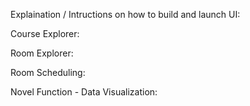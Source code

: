 Explaination / Intructions on how to build and launch UI:

Course Explorer:


Room Explorer:


Room Scheduling:


Novel Function - Data Visualization:
